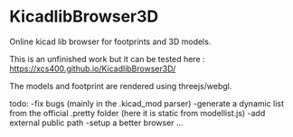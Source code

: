 # KicadlibBrowser3D
Online kicad lib browser for footprints and 3D models.

This is an unfinished work but it can be tested here : https://xcs400.github.io/KicadlibBrowser3D/

The models and footprint are rendered using threejs/webgl. 

todo: 
 -fix bugs (mainly in the .kicad_mod parser)
 -generate a dynamic list from the official .pretty folder (here it is static from modellist.js)
 -add external public path
 -setup a better browser
 ...

